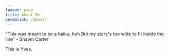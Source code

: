 ```yaml
---
layout: page
title: About Me
permalink: /about/
---
```


"This was meant to be a haiku, huh
But my story's too wide to fit inside the line" - Shawn Carter

This is Yves.
